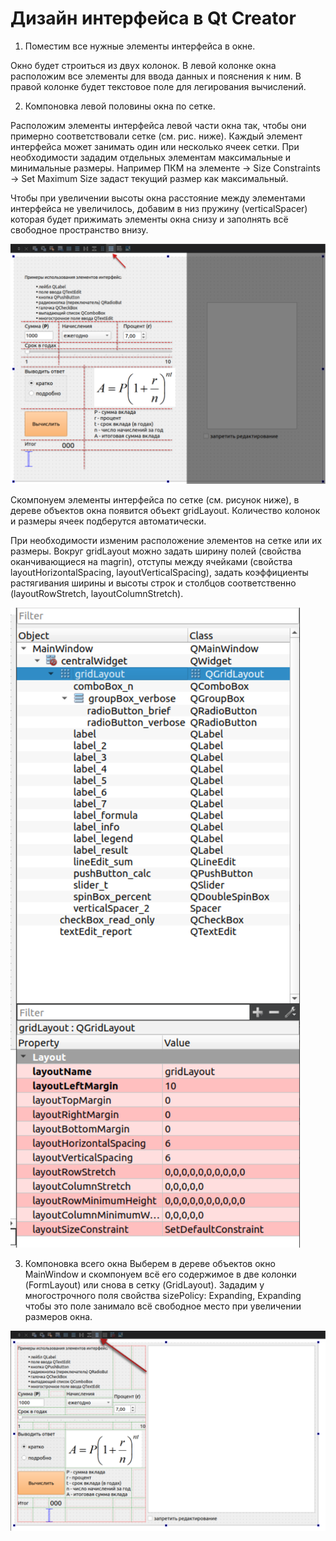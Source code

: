# Дизайн интерфейса в Qt Creator

1. Поместим все нужные элементы интерфейса в окне.

Окно будет строиться из двух колонок.
В левой колонке окна расположим все элементы для ввода данных и пояснения к ним. 
В правой колонке будет текстовое поле для легирования вычислений.

2. Компоновка левой половины окна по сетке.

Расположим элементы интерфейса левой части окна так, чтобы они примерно соответствовали сетке (см. рис. ниже). Каждый элемент интерфейса может занимать один или несколько ячеек сетки. При необходимости зададим отдельных элементам максимальные и минимальные размеры. Например ПКМ на элементе -> Size Constraints -> Set Maximum Size задаст текущий размер как максимальный.

Чтобы при увеличении высоты окна расстояние между элементами интерфейса не увеличилось, добавим в низ пружину (verticalSpacer) которая будет прижимать элементы окна снизу и заполнять всё свободное пространство внизу.

![](qt1.png)


Скомпонуем элементы интерфейса по сетке (см. рисунок ниже), в дереве объектов окна появится объект gridLayout. Количество колонок и размеры ячеек подберутся автоматически.

При необходимости изменим расположение элементов на сетке или их размеры. Вокруг gridLayout можно задать ширину полей (свойства оканчивающиеся на magrin), отступы между ячейками (свойства layoutHorizontalSpacing, layoutVerticalSpacing), задать коэффициенты растягивания ширины и высоты строк и столбцов соответственно (layoutRowStretch, layoutColumnStretch).

![](qt2_preperties.png)


3. Компоновка всего окна
Выберем в дереве объектов окно MainWindow и скомпонуем всё его содержимое в две колонки (FormLayout) или снова в сетку (GridLayout). Зададим у многострочного поля свойства sizePolicy: Expanding, Expanding чтобы это поле занимало всё свободное место при увеличении размеров окна.

![](qt3.png)
